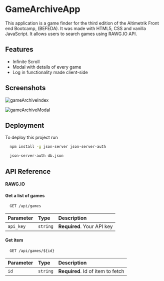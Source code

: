 # GameArchiveApp

This application is a game finder for the third edition of the Altimetrik Front end Bootcamp, (BEFEDA).
It was made with HTML5, CSS and vanilla JavaScript.
It allows users to search games using RAWG.IO API.

## Features

- Infinite Scroll
- Modal with details of every game
- Log in functionality made client-side


## Screenshots

![gameArchiveIndex](https://github.com/diegoaom/AltimetrikGameArchiveApp/assets/54308070/9209b2c1-69fc-4558-8b0a-4d4e5fb54a28)

![gameArchiveModal](https://github.com/diegoaom/AltimetrikGameArchiveApp/assets/54308070/27b9be06-b2ac-4bea-982b-695a9ccb2a92)

## Deployment

To deploy this project run

```bash
  npm install -g json-server json-server-auth
```
```bash
  json-server-auth db.json
```


## API Reference

#### RAWG.IO

#### Get a list of games

```http
  GET /api/games
```

| Parameter | Type     | Description                |
| :-------- | :------- | :------------------------- |
| `api_key` | `string` | **Required**. Your API key |

#### Get item

```http
  GET /api/games/${id}
```

| Parameter | Type     | Description                       |
| :-------- | :------- | :-------------------------------- |
| `id`      | `string` | **Required**. Id of item to fetch |


